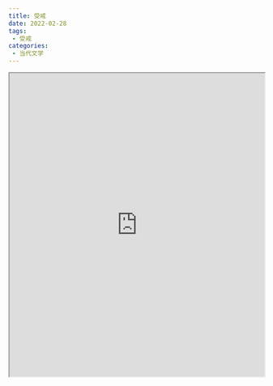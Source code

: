 ```yaml
---
title: 受戒
date: 2022-02-28
tags:
 - 受戒
categories:
 - 当代文学
---
```




<iframe src="http://localhost:8080/pdf/web/viewer.html?file=https://vkceyugu.cdn.bspapp.com/VKCEYUGU-e9075d72-0451-48df-afe1-d46932ae4554/c458352f-8ff6-4ff6-8ddb-418301e0add5.pdf" width="100%" height="600px"></iframe>